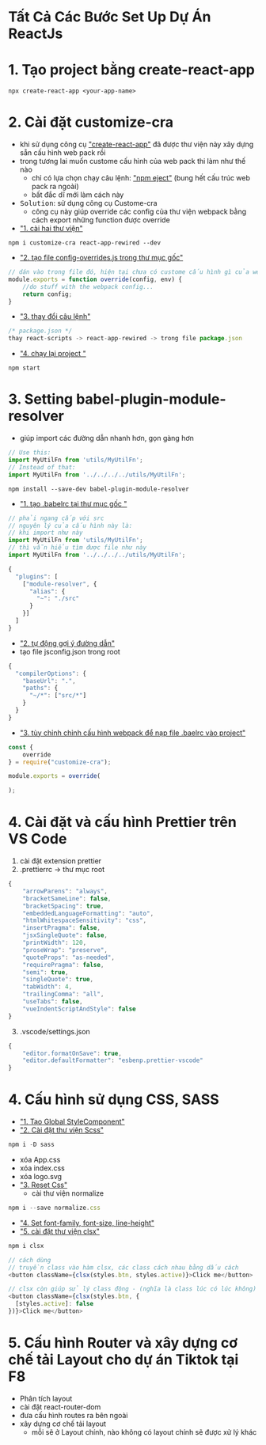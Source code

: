 # Tất Cả Các Bước Set Up Dự Án ReactJs

# 1. Tạo project bằng create-react-app 
```
npx create-react-app <your-app-name>
```
# 2. Cài đặt customize-cra
- khi sử dụng công cụ ["create-react-app"]() đã được thư viện này xây dựng sẵn cấu hình web pack rồi 
- trong tương lai muốn custome cấu hình của web pack thi làm như thế nào 
    - chỉ có lựa chọn chạy câu lệnh: ["npm eject"]() (bung hết cấu trúc web pack ra ngoài) 
    - bất đắc dĩ mới làm cách này 
- <kbd>Solution</kbd>: sử dụng công cụ Custome-cra    
    - công cụ này giúp override các config của thư viện webpack bằng cách export những function được override 
- ["1. cài hai thư viện"]()
```
npm i customize-cra react-app-rewired --dev
```
- ["2. tạo file config-overrides.js trong thư mục gốc"]()
```js
// dán vào trong file đó, hiện tại chưa có custome cấu hình gì của webpack 
module.exports = function override(config, env) {
    //do stuff with the webpack config...
    return config;
}
```
- ["3. thay đổi câu lệnh"]()
```js
/* package.json */
thay react-scripts -> react-app-rewired -> trong file package.json 

```
- ["4. chạy lại project "]()
```
npm start
```
# 3. Setting babel-plugin-module-resolver
- giúp import các đường dẫn nhanh hơn, gọn gàng hơn 
```js
// Use this:
import MyUtilFn from 'utils/MyUtilFn';
// Instead of that:
import MyUtilFn from '../../../../utils/MyUtilFn';
```
```
npm install --save-dev babel-plugin-module-resolver
```
- ["1. tạo .babelrc tại thư mục gốc "]()
```js
// phải ngang cấp với src 
// nguyên lý của cấu hình này là:
// khi import như này 
import MyUtilFn from 'utils/MyUtilFn';
// thì vẫn hiểu tìm được file như này 
import MyUtilFn from '../../../../utils/MyUtilFn';

{
  "plugins": [
    ["module-resolver", {
      "alias": {
        "~": "./src"
      }
    }]
  ]
}
```
- ["2. tự động gợi ý đường dẫn"]()
- tạo file jsconfig.json trong root 
```js
{
  "compilerOptions": {
    "baseUrl": ".",
    "paths": {
      "~/*": ["src/*"]
    }
  }
}
```
- ["3. tùy chỉnh chỉnh cấu hình webpack để nạp file .baelrc vào project"]()
```js
const {
    override
} = require("customize-cra");

module.exports = override(

);
```

# 4. Cài đặt và cấu hình Prettier trên VS Code
1. cài đặt extension prettier
2. .prettierrc -> thư mục root 
```js
{
    "arrowParens": "always",
    "bracketSameLine": false,
    "bracketSpacing": true,
    "embeddedLanguageFormatting": "auto",
    "htmlWhitespaceSensitivity": "css",
    "insertPragma": false,
    "jsxSingleQuote": false,
    "printWidth": 120,
    "proseWrap": "preserve",
    "quoteProps": "as-needed",
    "requirePragma": false,
    "semi": true,
    "singleQuote": true,
    "tabWidth": 4,
    "trailingComma": "all",
    "useTabs": false,
    "vueIndentScriptAndStyle": false
}
```
3. .vscode/settings.json
```js
{
    "editor.formatOnSave": true,
    "editor.defaultFormatter": "esbenp.prettier-vscode"
}
```

# 4. Cấu hình sử dụng CSS, SASS 
- ["1. Tạo Global StyleComponent"]()
- ["2. Cài đặt thư viện Scss"]()
```js
npm i -D sass
```
- xóa App.css
- xóa index.css
- xóa logo.svg 
- ["3. Reset Css"]()
  - cài thư viện normalize 
```js
npm i --save normalize.css
```
- ["4. Set font-family, font-size, line-height"]()
- ["5. cài đặt thư viện clsx"]()
```js
npm i clsx  

// cách dùng 
// truyền class vào hàm clsx, các class cách nhau bằng dấu cách 
<button className={clsx(styles.btn, styles.active)}>Click me</button>

// clsx còn giúp sử lý class động - (nghĩa là class lúc có lúc không)
<button className={clsx(styles.btn, {
  [styles.active]: false
})}>Click me</button>

```


# 5. Cấu hình Router và xây dựng cơ chế tải Layout cho dự án Tiktok tại F8
- Phân tích layout 
- cài đặt react-router-dom
- đưa cấu hình routes ra bên ngoài
- xây dựng cơ chế tải layout 
    - mỗi <Route/> sẽ ở Layout chính, <Route/> nào không có layout chính sẽ được xử lý khác  


